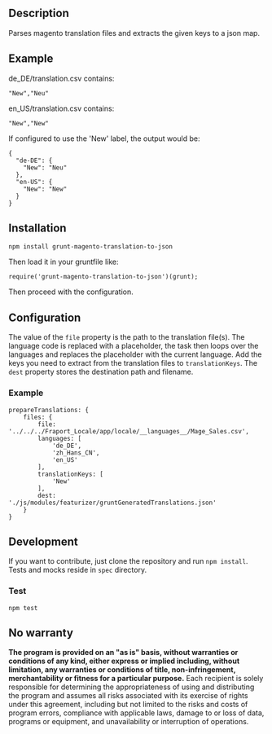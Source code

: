 ## Description
Parses magento translation files and extracts the given keys to a json map. 

## Example
de_DE/translation.csv contains:

```
"New","Neu"
```

en_US/translation.csv contains:

```
"New","New"
```

If configured to use the 'New' label, the output would be:

```
{
  "de-DE": {
    "New": "Neu"
  },
  "en-US": {
    "New": "New"
  }
}
```

## Installation
`npm install grunt-magento-translation-to-json`

Then load it in your gruntfile like:

`require('grunt-magento-translation-to-json')(grunt);`

Then proceed with the configuration.

## Configuration
The value of the `file` property is the path to the translation file(s). The language code is replaced with a placeholder,
the task then loops over the languages and replaces the placeholder with the current language. Add the keys you need to
extract from the translation files to `translationKeys`. The `dest` property stores the destination path and filename.

### Example
```
prepareTranslations: {
    files: {
        file: '../../../Fraport_Locale/app/locale/__languages__/Mage_Sales.csv',
        languages: [
            'de_DE',
            'zh_Hans_CN',
            'en_US'
        ],
        translationKeys: [
            'New'
        ],
        dest: './js/modules/featurizer/gruntGeneratedTranslations.json'
    }
}
```

## Development
If you want to contribute, just clone the repository and run `npm install`. Tests and mocks reside in `spec` directory.

### Test
`npm test`

## No warranty
**The program is provided on an "as is" basis, without warranties or conditions of any kind, either express or 
implied including, without limitation, any warranties or conditions of title, non-infringement, merchantability 
or fitness for a particular purpose.** Each recipient is solely responsible for determining the appropriateness 
of using and distributing the program and assumes all risks associated with its exercise of rights under this agreement, 
including but not limited to the risks and costs of program errors, compliance with applicable laws, damage to 
or loss of data, programs or equipment, and unavailability or interruption of operations.
